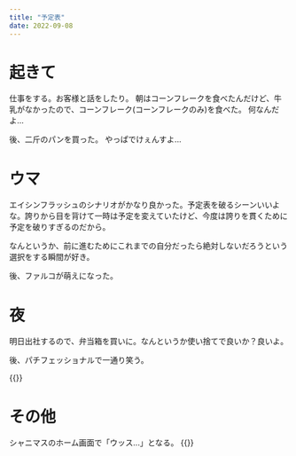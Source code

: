 ```yaml
---
title: "予定表"
date: 2022-09-08
---
```


# 起きて
仕事をする。お客様と話をしたり。
朝はコーンフレークを食べたんだけど、牛乳がなかったので、コーンフレーク(コーンフレークのみ)を食べた。
何なんだよ...

後、二斤のパンを買った。
やっぱでけぇんすよ...
# ウマ
エイシンフラッシュのシナリオがかなり良かった。予定表を破るシーンいいよな。誇りから目を背けて一時は予定を変えていたけど、今度は誇りを貫くために予定を破りすぎるのだから。

なんというか、前に進むためにこれまでの自分だったら絶対しないだろうという選択をする瞬間が好き。

後、ファルコが萌えになった。
# 夜
明日出社するので、弁当箱を買いに。なんというか使い捨てで良いか？良いよ。

後、パチフェッショナルで一通り笑う。

{{<tweet user="dango_bot" id="1567881336769380353">}}
# その他
シャニマスのホーム画面で「ウッス...」となる。
{{<tweet user="dango_bot" id="1567879570254340101">}}